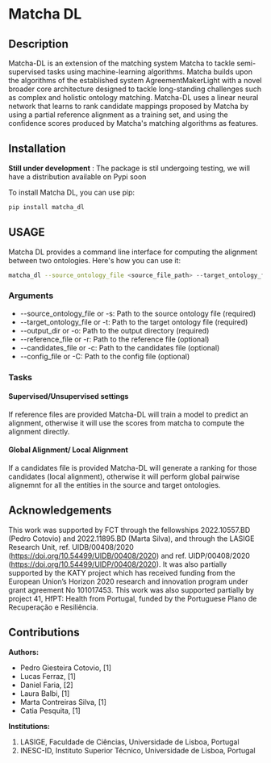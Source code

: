 # Matcha DL

## Description
Matcha-DL is an extension of the matching system Matcha to tackle semi-supervised tasks using machine-learning algorithms. Matcha builds upon the algorithms of the established system AgreementMakerLight with a novel broader core architecture designed to tackle long-standing challenges such as complex and holistic ontology matching. Matcha-DL uses a linear neural network that learns to rank candidate mappings proposed by Matcha by using a partial reference alignment as a training set, and using the confidence scores produced by Matcha's matching algorithms as features.

## Installation

**Still under development** :
The package is stil undergoing testing, we will have a distribution available on Pypi soon

To install Matcha DL, you can use pip:
```bash
pip install matcha_dl
```

## USAGE

Matcha DL provides a command line interface for computing the alignment between two ontologies. Here's how you can use it:

```bash
matcha_dl --source_ontology_file <source_file_path> --target_ontology_file <target_file_path> --output_dir <output_dir_path> [--reference_file <reference_file_path>] [--candidates_file <candidates_file_path>] [--config_file <config_file_path>]
```

### Arguments

* --source_ontology_file or -s: Path to the source ontology file (required)
* --target_ontology_file or -t: Path to the target ontology file (required)
* --output_dir or -o: Path to the output directory (required)
* --reference_file or -r: Path to the reference file (optional)
* --candidates_file or -c: Path to the candidates file (optional)
* --config_file or -C: Path to the config file (optional)

### Tasks

#### Supervised/Unsupervised settings

If reference files are provided Matcha-DL will train a model to predict an alignment, otherwise it will use the scores from matcha to compute the alignment directly.

#### Global Alignment/ Local Alignment

If a candidates file is provided Matcha-DL will generate a ranking for those candidates (local alignment), otherwise it will perform global pairwise alignemnt for all the entities in the source and target ontologies.

## Acknowledgements

This work was supported by FCT through the fellowships 2022.10557.BD (Pedro Cotovio) and 2022.11895.BD (Marta Silva), and through the LASIGE Research Unit, ref. UIDB/00408/2020 (https://doi.org/10.54499/UIDB/00408/2020) and ref. UIDP/00408/2020 (https://doi.org/10.54499/UIDP/00408/2020). It was also partially supported by the KATY project which has received funding from the European Union’s Horizon 2020 research and innovation program under grant agreement No 101017453. This work was also supported partially by project 41, HfPT: Health from Portugal, funded by the Portuguese Plano de Recuperação e Resiliência.

## Contributions

**Authors:**

* Pedro Giesteira Cotovio, [1]
* Lucas Ferraz, [1]
* Daniel Faria, [2]
* Laura Balbi, [1]
* Marta Contreiras Silva, [1]
* Catia Pesquita, [1]

**Institutions:**

1. LASIGE, Faculdade de Ciências, Universidade de Lisboa, Portugal
2. INESC-ID, Instituto Superior Técnico, Universidade de Lisboa, Portugal




